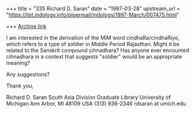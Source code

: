 +++
title = "335 Richard D. Saran"
date = "1997-03-28"
upstream_url = "https://list.indology.info/pipermail/indology/1997-March/007475.html"

+++
[Archive link](https://list.indology.info/pipermail/indology/1997-March/007475.html)

I am interested in the derivation of the MiM word cindhaRa/cindhaRiyo,
which refers to a type of soldier in Middle Period Rajasthan.  Might it be
related to the Sanskrit compound cihnadhara?  Has anyone ever encounted
cihnadhara in a context that suggests "soldier" would be an appropriate
meaning?

Any suggestions?

Thank you,

Richard D. Saran
South Asia Division
Graduate Library
University of Michigan
Ann Arbor, MI 48109
USA
(313) 936-2346
rdsaran at umich.edu






